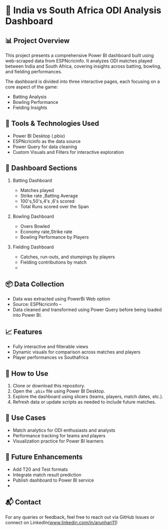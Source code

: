 
🏏 India vs South Africa ODI Analysis Dashboard
==============================================

📊 Project Overview
-------------------
This project presents a comprehensive Power BI dashboard built using web-scraped data from ESPNcricinfo. 
It analyzes ODI matches played between India and South Africa, covering insights across batting, bowling, 
and fielding performances.

The dashboard is divided into three interactive pages, each focusing on a core aspect of the game:
- Batting Analysis
- Bowling Performance
- Fielding Insights

🧰 Tools & Technologies Used
----------------------------
- Power BI Desktop (.pbix)
- ESPNcricinfo as the data source
- Power Query for data cleaning
- Custom Visuals and Filters for interactive exploration

📂 Dashboard Sections
---------------------
1. Batting Dashboard
   - Matches played
   - Strike rate ,Batting Average
   - 100's,50's,4's ,6's scored
   - Total Runs scored over the Span

2. Bowling Dashboard
   - Overs Bowled
   - Economy rate,Strike rate
   - Bowling Performance by Players

3. Fielding Dashboard
   - Catches, run-outs, and stumpings by players
   - Fielding contributions by match
   -

📦 Data Collection
------------------
- Data was extracted using PowerBi Web option
- Source: ESPNcricinfo –
- Data cleaned and transformed using Power Query before being loaded into Power BI.

📈 Features
----------
- Fully interactive and filterable views
- Dynamic visuals for comparison across matches and players
- Player performances vs Southafrica

🔧 How to Use
-------------
1. Clone or download this repository.
2. Open the `.pbix` file using Power BI Desktop.
3. Explore the dashboard using slicers (teams, players, match dates, etc.).
4. Refresh data or update scripts as needed to include future matches.

📌 Use Cases
------------
- Match analytics for ODI enthusiasts and analysts
- Performance tracking for teams and players
- Visualization practice for Power BI learners

🚀 Future Enhancements
----------------------
- Add T20 and Test formats
- Integrate match result prediction
- Publish dashboard to Power BI service
- 

📬 Contact
----------
For any queries or feedback, feel free to reach out via GitHub Issues or connect on LinkedIn(www.linkedin.com/in/arunhari11)
